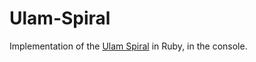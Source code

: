 # Ulam-Spiral
Implementation of the [Ulam Spiral](https://en.wikipedia.org/wiki/Ulam_spiral) in Ruby, in the console.
